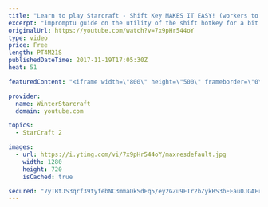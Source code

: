 ```yaml
---
title: "Learn to play Starcraft - Shift Key MAKES IT EASY! (workers to gas, waypoints, ctrl grps, moving)"
excerpt: "impromptu guide on the utility of the shift hotkey for a bit of everything"
originalUrl: https://youtube.com/watch?v=7x9pHr544oY
type: video
price: Free
length: PT4M21S
publishedDateTime: 2017-11-19T17:05:30Z
heat: 51

featuredContent: "<iframe width=\"800\" height=\"500\" frameborder=\"0\" src=\"https://www.youtube.com/embed/7x9pHr544oY\" allow=\"accelerometer; autoplay; encrypted-media; gyroscope; picture-in-picture\" allowfullscreen></iframe>"

provider:
  name: WinterStarcraft
  domain: youtube.com

topics:
  - StarCraft 2

images:
  - url: https://i.ytimg.com/vi/7x9pHr544oY/maxresdefault.jpg
    width: 1280
    height: 720
    isCached: true

secured: "7yTBtJS3qrf39tyfebNC3mmaDkSdFq5/ey2GZu9FTr2bZykBS3bEEau0JGAFrTMWuPdsuXo1Rruetsryo3pu/yTdi1G9eHMiT209Bjv+nJvbT8NB5dETi6VczUpPr/pf3eodVe0Htq1To5w9zy2Qzrv2QF2ikLe2/4DZHGg+608jC2LK4lRtkIAssmkMqAd0TJuUXlwUUcoVALcufz9ChcAX9B110LVI8mEM4OzDzqkJXDsmOGhJ0rRGXPY9pAW5lrFaM/Oh5cr4n4h96f3TTyPHiOgqb3yA708yDJdTbaLrzWAojUB18oqNiC88WeFmCfLvCAH3fgQIG5NQPut/hf4uEGPEeAYx6HlSSFldQoBsbSBCdZVwYpz6QBRocxGgp/9CE4d+V0SbdKVbr2toZYF/AjVPZFBHnmbT3uEsi0w=;iEVxOBZ6KDo4xnmtwY6i7g=="
---
```


